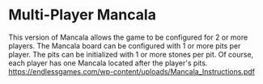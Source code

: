 # Multi-Player Mancala
This version of Mancala allows the game to be configured for 2 or more players.
The Mancala board can be configured with 1 or more pits per player.
The pits can be initialized with 1 or more stones per pit.
Of course, each player has one Mancala located after the player's pits.
https://endlessgames.com/wp-content/uploads/Mancala_Instructions.pdf
